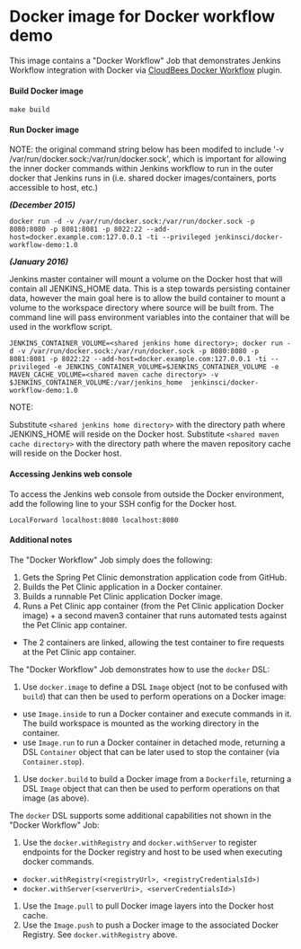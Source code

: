 Docker image for Docker workflow demo
=====================================
This image contains a "Docker Workflow" Job that demonstrates Jenkins Workflow integration
with Docker via [CloudBees Docker Workflow](https://wiki.jenkins-ci.org/display/JENKINS/CloudBees+Docker+Workflow+Plugin) plugin.

#### Build Docker image
```
make build
```

#### Run Docker image
NOTE: the original command string below has been modifed to include '-v /var/run/docker.sock:/var/run/docker.sock', which is important for allowing the inner docker commands within Jenkins workflow to run in the outer docker that Jenkins runs in (i.e. shared docker images/containers, ports accessible to host, etc.)

**_(December 2015)_**
```
docker run -d -v /var/run/docker.sock:/var/run/docker.sock -p 8080:8080 -p 8081:8081 -p 8022:22 --add-host=docker.example.com:127.0.0.1 -ti --privileged jenkinsci/docker-workflow-demo:1.0

```

**_(January 2016)_**

Jenkins master container will mount a volume on the Docker host that will contain all JENKINS_HOME data.
This is a step towards persisting container data, however the main goal here is to allow the build container
to mount a volume to the workspace directory where source will be built from.  The command line will pass
environment variables into the container that will be used in the workflow script.
```
JENKINS_CONTAINER_VOLUME=<shared jenkins home directory>; docker run -d -v /var/run/docker.sock:/var/run/docker.sock -p 8080:8080 -p 8081:8081 -p 8022:22 --add-host=docker.example.com:127.0.0.1 -ti --privileged -e JENKINS_CONTAINER_VOLUME=$JENKINS_CONTAINER_VOLUME -e MAVEN_CACHE_VOLUME=<shared maven cache directory> -v $JENKINS_CONTAINER_VOLUME:/var/jenkins_home  jenkinsci/docker-workflow-demo:1.0
```
NOTE:

Substitute `<shared jenkins home directory>` with the directory path where JENKINS_HOME will reside on the Docker host.
Substitute `<shared maven cache directory>` with the directory path where the maven repository cache will reside on the Docker host.

#### Accessing Jenkins web console
To access the Jenkins web console from outside the Docker environment, add the following line to your SSH config for the Docker host.
```
LocalForward localhost:8080 localhost:8080
```

#### Additional notes
The "Docker Workflow" Job simply does the following:

1. Gets the Spring Pet Clinic demonstration application code from GitHub.
1. Builds the Pet Clinic application in a Docker container.
1. Builds a runnable Pet Clinic application Docker image.
1. Runs a Pet Clinic app container (from the Pet Clinic application Docker image) + a second maven3 container that runs automated tests against the Pet Clinic app container.
  * The 2 containers are linked, allowing the test container to fire requests at the Pet Clinic app container.

The "Docker Workflow" Job demonstrates how to use the `docker` DSL:

1. Use `docker.image` to define a DSL `Image` object (not to be confused with `build`) that can then be used to perform operations on a Docker image:
  * use `Image.inside` to run a Docker container and execute commands in it. The build workspace is mounted as the working directory in the container.
  * use `Image.run` to run a Docker container in detached mode, returning a DSL `Container` object that can be later used to stop the container (via `Container.stop`).
1. Use `docker.build` to build a Docker image from a `Dockerfile`, returning a DSL `Image` object that can then be used to perform operations on that image (as above). 
  
The `docker` DSL supports some additional capabilities not shown in the "Docker Workflow" Job:
  
1. Use the `docker.withRegistry` and `docker.withServer` to register endpoints for the Docker registry and host to be used when executing docker commands.
  * `docker.withRegistry(<registryUrl>, <registryCredentialsId>)`
  * `docker.withServer(<serverUri>, <serverCredentialsId>)` 
1. Use the `Image.pull` to pull Docker image layers into the Docker host cache.
1. Use the `Image.push` to push a Docker image to the associated Docker Registry. See `docker.withRegistry` above. 
